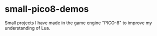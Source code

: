# small-pico8-demos
Small projects I have made in the game engine "PICO-8" to improve my understanding of Lua.
